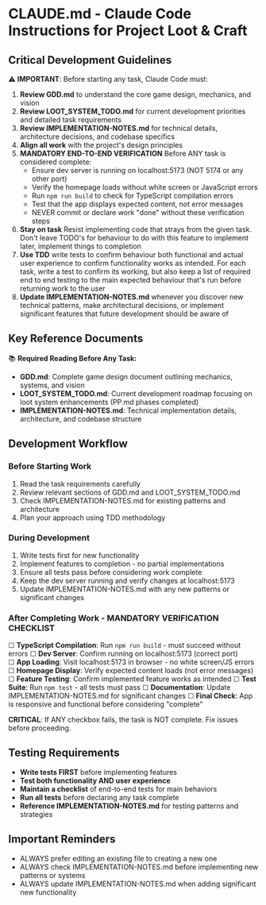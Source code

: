 # CLAUDE.md - Claude Code Instructions for Project Loot & Craft

## Critical Development Guidelines 

⚠️ **IMPORTANT**: Before starting any task, Claude Code must:
1. **Review GDD.md** to understand the core game design, mechanics, and vision
2. **Review LOOT_SYSTEM_TODO.md** for current development priorities and detailed task requirements
3. **Review IMPLEMENTATION-NOTES.md** for technical details, architecture decisions, and codebase specifics
4. **Align all work** with the project's design principles
5. **MANDATORY END-TO-END VERIFICATION** Before ANY task is considered complete:
   - Ensure dev server is running on localhost:5173 (NOT 5174 or any other port)
   - Verify the homepage loads without white screen or JavaScript errors  
   - Run `npm run build` to check for TypeScript compilation errors
   - Test that the app displays expected content, not error messages
   - NEVER commit or declare work "done" without these verification steps 
6. **Stay on task** Resist implementing code that strays from the given task. Don't leave TODO's for behaviour to do with this feature to implement later, implement things to completion
7. **Use TDD** write tests to confirm behaviour both functional and actual user experience to confirm functionality works as intended. For each task, write a test to confirm its working, but also keep a list of required end to end testing to the main expected behaviour that's run before returning work to the user
8. **Update IMPLEMENTATION-NOTES.md** whenever you discover new technical patterns, make architectural decisions, or implement significant features that future development should be aware of

## Key Reference Documents

📚 **Required Reading Before Any Task:**
- **GDD.md**: Complete game design document outlining mechanics, systems, and vision
- **LOOT_SYSTEM_TODO.md**: Current development roadmap focusing on loot system enhancements (PP.md phases completed)
- **IMPLEMENTATION-NOTES.md**: Technical implementation details, architecture, and codebase structure

## Development Workflow

### Before Starting Work
1. Read the task requirements carefully
2. Review relevant sections of GDD.md and LOOT_SYSTEM_TODO.md
3. Check IMPLEMENTATION-NOTES.md for existing patterns and architecture
4. Plan your approach using TDD methodology

### During Development
1. Write tests first for new functionality
2. Implement features to completion - no partial implementations
3. Ensure all tests pass before considering work complete
4. Keep the dev server running and verify changes at localhost:5173
5. Update IMPLEMENTATION-NOTES.md with any new patterns or significant changes

### After Completing Work - MANDATORY VERIFICATION CHECKLIST
☐ **TypeScript Compilation**: Run `npm run build` - must succeed without errors
☐ **Dev Server**: Confirm running on localhost:5173 (correct port)  
☐ **App Loading**: Visit localhost:5173 in browser - no white screen/JS errors
☐ **Homepage Display**: Verify expected content loads (not error messages)
☐ **Feature Testing**: Confirm implemented feature works as intended
☐ **Test Suite**: Run `npm test` - all tests must pass
☐ **Documentation**: Update IMPLEMENTATION-NOTES.md for significant changes
☐ **Final Check**: App is responsive and functional before considering "complete"

**CRITICAL**: If ANY checkbox fails, the task is NOT complete. Fix issues before proceeding.

## Testing Requirements

- **Write tests FIRST** before implementing features
- **Test both functionality AND user experience**
- **Maintain a checklist** of end-to-end tests for main behaviors
- **Run all tests** before declaring any task complete
- **Reference IMPLEMENTATION-NOTES.md** for testing patterns and strategies

## Important Reminders
- ALWAYS prefer editing an existing file to creating a new one
- ALWAYS check IMPLEMENTATION-NOTES.md before implementing new patterns or systems
- ALWAYS update IMPLEMENTATION-NOTES.md when adding significant new functionality